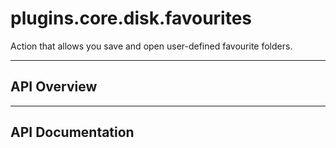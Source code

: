 # plugins.core.disk.favourites

Action that allows you save and open user-defined favourite folders.

---

## API Overview

---

## API Documentation

